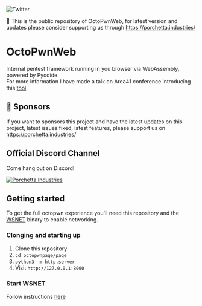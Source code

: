 ![[Twitter](https://img.shields.io/twitter/follow/skelsec?label=skelsec&style=social)](https://twitter.com/intent/follow?screen_name=skelsec)

:triangular_flag_on_post: This is the public repository of OctoPwnWeb, for latest version and updates please consider supporting us through https://porchetta.industries/

# OctoPwnWeb
Internal pentest framework running in you browser via WebAssembly, powered by Pyodide.  
For more information I have made a talk on Area41 conference introducing this [tool](https://youtu.be/jStdrDHTmD4).

## :triangular_flag_on_post: Sponsors

If you want to sponsors this project and have the latest updates on this project, latest issues fixed, latest features, please support us on https://porchetta.industries/

## Official Discord Channel

Come hang out on Discord!

[![Porchetta Industries](https://discordapp.com/api/guilds/736724457258745996/widget.png?style=banner3)](https://discord.gg/ycGXUxy)


## Getting started
To get the full octopwn experience you'll need this repository and the [WSNET](https://github.com/skelsec/wsnet) binary to enable networking.

### Clonging and starting up
1. Clone this repository
2. `cd octopwnpage/page`
3. `python3 -m http.server`
4. Visit `http://127.0.0.1:8000`

### Start WSNET
Follow instructions [here](https://github.com/skelsec/wsnet)
